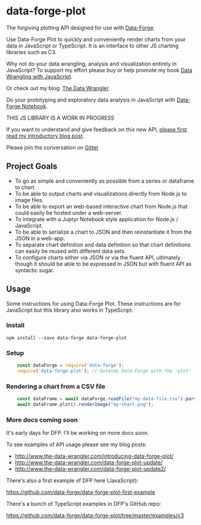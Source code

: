 # data-forge-plot

The forgiving plotting API designed for use with [Data-Forge](https://github.com/data-forge/data-forge-ts).

Use Data-Forge Plot to quickly and conveniently render charts from your data in JavaScript or TypeScript. It is an interface to other JS charting libraries such as C3.

Why not do your data wrangling, analysis and visualization entirely in JavaScript? To support my effort please buy or help promote my book 
[Data Wrangling with JavaScript](http://bit.ly/2t2cJu2).

Or check out my blog: [The Data Wrangler](http://www.the-data-wrangler.com/).

Do your prototyping and exploratory data analysis in JavaScript with [Data-Forge Notebook](http://www.data-forge-notebook.com/).

THIS JS LIBRARY IS A WORK IN PROGRESS

If you want to understand and give feedback on this new API, [please first read my introductory blog post](http://www.the-data-wrangler.com/introducing-data-forge-plot/).

Please join the conversation on [Gitter](https://gitter.im/data-forge)

## Project Goals

- To go as simple and conveniently as possible from a series or dataframe to chart.
- To be able to output charts and visualizations directly from Node.js to image files.
- To be able to export an web-based interactive chart from Node.js that could easily be hosted under a web-server.
- To integrate with a Juptyr Notebook style application for Node.js / JavaScript.
- To be able to serialize a chart to JSON and then reinstantiate it from the JSON in a web-app.
- To separate chart definition and data definition so that chart definitions can easily be reused with different data sets.
- To configure charts either via JSON or via the fluent API, ultimately though it should be able to be expressed in JSON but with fluent API as syntactic sugar.

## Usage

Some instructions for using Data-Forge Plot. These instructions are for JavaScript but this library also works in TypeScript.

### Install

    npm install --save data-forge data-forge-plot

### Setup

```javascript
    const dataForge = require('data-forge');
    require('data-forge-plot'); // Extends Data-Forge with the 'plot' function.
```

### Rendering a chart from a CSV file

```javascript
    const dataFrame = await dataForge.readFile("my-data-file.csv").parseCSV();
    await dataFrame.plot().renderImage("my-chart.png");
```

### More docs coming soon

It's early days for DFP. I'll be working on more docs soon.

To see examples of API usage please see my blog posts:
- http://www.the-data-wrangler.com/introducing-data-forge-plot/
- http://www.the-data-wrangler.com/data-forge-plot-update/
- http://www.the-data-wrangler.com/data-forge-plot-update2/


There's also a first example of DFP here (JavaScript):

https://github.com/data-forge/data-forge-plot-first-example

There's a bunch of TypeScript examples in DFP's GitHub repo:

https://github.com/data-forge/data-forge-plot/tree/master/examples/c3
